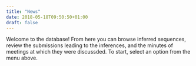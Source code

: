 ```yaml
---
title: "News"
date: 2018-05-18T09:50:50+01:00
draft: false
---
```

Welcome to the database! From here you can browse inferred sequences, review the submissions leading to the inferences, and the minutes of meetings at which they were discussded. To start, select an option from the menu above.